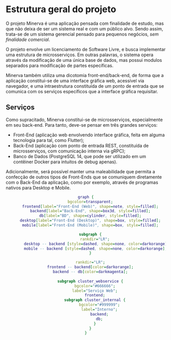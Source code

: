 # Estrutura geral do projeto

O projeto Minerva é uma aplicação pensada com finalidade de estudo, mas que
não deixa de ser um sistema real e com um público alvo. Sendo assim, trata-se
de um sistema gerencial pensado para pequenos negócios, *sem finalidade comercial*.

O projeto envolve um licenciamento de Software Livre, e busca implementar uma
estrutura de microsserviços. Em outras palavras, o sistema opera através da modificação
de uma única base de dados, mas possui modulos separados para modificação de partes
específicas.

Minerva também utiliza uma dicotomia front-end/back-end, de forma que a aplicação
constitui-se de uma interface gráfica web, acessível via navegador, e uma intraestrutura
constituída de um ponto de entrada que se comunica com os serviços específicos que
a interface gráfica requisitar.

## Serviços

Como supracitado, Minerva constitui-se de microsserviços, especialmente em seu back-end.
Para tanto, deve-se pensar em três grandes serviços:

- Front-End (aplicação web envolvendo interface gráfica, feita em alguma tecnologia
  para tal, como Flutter);
- Back-End (aplicação com ponto de entrada REST, constituída de microsserviços, com
  comunicação interna via gRPC);
- Banco de Dados (PostgreSQL 14, que pode ser utilizado em um contêiner Docker para
  intuitos de debug apenas).

Adicionalmente, será possível manter uma maleabilidade que permita a confecção de outros
tipos de Front-Ends que se comuniquem diretamente com o Back-End da aplicação, como
por exemplo, através de programas nativos para Desktop e Mobile.

<center>

```dot process
graph {
	bgcolor=transparent;
	frontend[label="Front-End (Web)", shape=note, style=filled];
	backend[label="Back-End", shape=box3d, style=filled];
	db[label="BD", shape=cylinder, style=filled];
	desktop[label="Front-End (Desktop)", shape=box, style=filled];
	mobile[label="Front-End (Mobile)", shape=box, style=filled];

	subgraph {
		rankdir="LR";
		desktop -- backend [style=dashed, shape=none, color=darkorange];
		mobile -- backend [style=dashed, shape=none, color=darkorange];
	}

	rankdir="LR";
    frontend -- backend[color=darkorange];
	backend -- db[color=darkmagenta];
	
	subgraph cluster_webservice {
		bgcolor="#666666";
		label="Serviço Web";
		frontend;
		subgraph cluster_internal {
			bgcolor="#999999";
			label="Interno";
		    backend;
			db;
		}
	}
}
```

</center>
